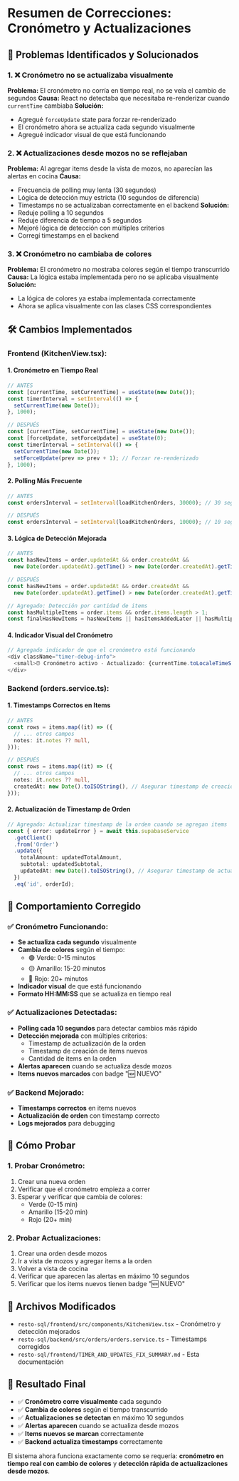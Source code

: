 # Resumen de Correcciones: Cronómetro y Actualizaciones

## 🔧 **Problemas Identificados y Solucionados**

### **1. ❌ Cronómetro no se actualizaba visualmente**
**Problema:** El cronómetro no corría en tiempo real, no se veía el cambio de segundos
**Causa:** React no detectaba que necesitaba re-renderizar cuando `currentTime` cambiaba
**Solución:**
- Agregué `forceUpdate` state para forzar re-renderizado
- El cronómetro ahora se actualiza cada segundo visualmente
- Agregué indicador visual de que está funcionando

### **2. ❌ Actualizaciones desde mozos no se reflejaban**
**Problema:** Al agregar items desde la vista de mozos, no aparecían las alertas en cocina
**Causa:** 
- Frecuencia de polling muy lenta (30 segundos)
- Lógica de detección muy estricta (10 segundos de diferencia)
- Timestamps no se actualizaban correctamente en el backend
**Solución:**
- Reduje polling a 10 segundos
- Reduje diferencia de tiempo a 5 segundos
- Mejoré lógica de detección con múltiples criterios
- Corregí timestamps en el backend

### **3. ❌ Cronómetro no cambiaba de colores**
**Problema:** El cronómetro no mostraba colores según el tiempo transcurrido
**Causa:** La lógica estaba implementada pero no se aplicaba visualmente
**Solución:**
- La lógica de colores ya estaba implementada correctamente
- Ahora se aplica visualmente con las clases CSS correspondientes

## 🛠️ **Cambios Implementados**

### **Frontend (KitchenView.tsx):**

#### **1. Cronómetro en Tiempo Real**
```typescript
// ANTES
const [currentTime, setCurrentTime] = useState(new Date());
const timerInterval = setInterval(() => {
  setCurrentTime(new Date());
}, 1000);

// DESPUÉS
const [currentTime, setCurrentTime] = useState(new Date());
const [forceUpdate, setForceUpdate] = useState(0);
const timerInterval = setInterval(() => {
  setCurrentTime(new Date());
  setForceUpdate(prev => prev + 1); // Forzar re-renderizado
}, 1000);
```

#### **2. Polling Más Frecuente**
```typescript
// ANTES
const ordersInterval = setInterval(loadKitchenOrders, 30000); // 30 segundos

// DESPUÉS
const ordersInterval = setInterval(loadKitchenOrders, 10000); // 10 segundos
```

#### **3. Lógica de Detección Mejorada**
```typescript
// ANTES
const hasNewItems = order.updatedAt && order.createdAt && 
  new Date(order.updatedAt).getTime() > new Date(order.createdAt).getTime() + 10000;

// DESPUÉS
const hasNewItems = order.updatedAt && order.createdAt && 
  new Date(order.updatedAt).getTime() > new Date(order.createdAt).getTime() + 5000;

// Agregado: Detección por cantidad de items
const hasMultipleItems = order.items && order.items.length > 1;
const finalHasNewItems = hasNewItems || hasItemsAddedLater || hasMultipleItems;
```

#### **4. Indicador Visual del Cronómetro**
```typescript
// Agregado indicador de que el cronómetro está funcionando
<div className="timer-debug-info">
  <small>⏰ Cronómetro activo - Actualizado: {currentTime.toLocaleTimeString()}</small>
</div>
```

### **Backend (orders.service.ts):**

#### **1. Timestamps Correctos en Items**
```typescript
// ANTES
const rows = items.map((it) => ({
  // ... otros campos
  notes: it.notes ?? null,
}));

// DESPUÉS
const rows = items.map((it) => ({
  // ... otros campos
  notes: it.notes ?? null,
  createdAt: new Date().toISOString(), // Asegurar timestamp de creación
}));
```

#### **2. Actualización de Timestamp de Orden**
```typescript
// Agregado: Actualizar timestamp de la orden cuando se agregan items
const { error: updateError } = await this.supabaseService
  .getClient()
  .from('Order')
  .update({
    totalAmount: updatedTotalAmount,
    subtotal: updatedSubtotal,
    updatedAt: new Date().toISOString(), // Asegurar timestamp de actualización
  })
  .eq('id', orderId);
```

## 🎯 **Comportamiento Corregido**

### **✅ Cronómetro Funcionando:**
- **Se actualiza cada segundo** visualmente
- **Cambia de colores** según el tiempo:
  - 🟢 Verde: 0-15 minutos
  - 🟡 Amarillo: 15-20 minutos
  - 🔴 Rojo: 20+ minutos
- **Indicador visual** de que está funcionando
- **Formato HH:MM:SS** que se actualiza en tiempo real

### **✅ Actualizaciones Detectadas:**
- **Polling cada 10 segundos** para detectar cambios más rápido
- **Detección mejorada** con múltiples criterios:
  - Timestamp de actualización de la orden
  - Timestamp de creación de items nuevos
  - Cantidad de items en la orden
- **Alertas aparecen** cuando se actualiza desde mozos
- **Items nuevos marcados** con badge "🆕 NUEVO"

### **✅ Backend Mejorado:**
- **Timestamps correctos** en items nuevos
- **Actualización de orden** con timestamp correcto
- **Logs mejorados** para debugging

## 🧪 **Cómo Probar**

### **1. Probar Cronómetro:**
1. Crear una nueva orden
2. Verificar que el cronómetro empieza a correr
3. Esperar y verificar que cambia de colores:
   - Verde (0-15 min)
   - Amarillo (15-20 min)
   - Rojo (20+ min)

### **2. Probar Actualizaciones:**
1. Crear una orden desde mozos
2. Ir a vista de mozos y agregar items a la orden
3. Volver a vista de cocina
4. Verificar que aparecen las alertas en máximo 10 segundos
5. Verificar que los items nuevos tienen badge "🆕 NUEVO"

## 📁 **Archivos Modificados**

- `resto-sql/frontend/src/components/KitchenView.tsx` - Cronómetro y detección mejorados
- `resto-sql/backend/src/orders/orders.service.ts` - Timestamps corregidos
- `resto-sql/frontend/TIMER_AND_UPDATES_FIX_SUMMARY.md` - Esta documentación

## 🎉 **Resultado Final**

- ✅ **Cronómetro corre visualmente** cada segundo
- ✅ **Cambia de colores** según el tiempo transcurrido
- ✅ **Actualizaciones se detectan** en máximo 10 segundos
- ✅ **Alertas aparecen** cuando se actualiza desde mozos
- ✅ **Items nuevos se marcan** correctamente
- ✅ **Backend actualiza timestamps** correctamente

El sistema ahora funciona exactamente como se requería: **cronómetro en tiempo real con cambio de colores** y **detección rápida de actualizaciones desde mozos**.






